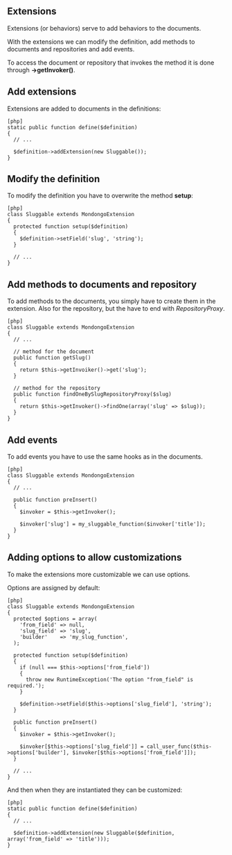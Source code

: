 Extensions
-----------

Extensions (or behaviors) serve to add behaviors to the documents.

With the extensions we can modify the definition, add methods to documents and repositories and add events.

To access the document or repository that invokes the method it is done through **->getInvoker()**.

Add extensions
------------------

Extensions are added to documents in the definitions:

    [php]
    static public function define($definition)
    {
      // ...

      $definition->addExtension(new Sluggable());
    }

Modify the definition
-----------------------

To modify the definition you have to overwrite the method **setup**:

    [php]
    class Sluggable extends MondongoExtension
    {
      protected function setup($definition)
      {
        $definition->setField('slug', 'string');
      }

      // ...
    }

Add methods to documents and repository
-----------------------------------------

To add methods to the documents, you simply have to create them in the extension. Also for the repository, but the have to end with  *RepositoryProxy*.

    [php]
    class Sluggable extends MondongoExtension
    {
      // ...

      // method for the document
      public function getSlug()
      {
        return $this->getInvoiker()->get('slug');
      }

      // method for the repository
      public function findOneBySlugRepositoryProxy($slug)
      {
        return $this->getInvoker()->findOne(array('slug' => $slug));
      }
    }

Add events
--------------

To add events you have to use the same hooks as in the documents.

    [php]
    class Sluggable extends MondongoExtension
    {
      // ...

      public function preInsert()
      {
        $invoker = $this->getInvoker();

        $invoker['slug'] = my_sluggable_function($invoker['title']);
      }
    }

Adding options to allow customizations
----------------------------------------------

To make the extensions more customizable we can use options.

Options are assigned by default:

    [php]
    class Sluggable extends MondongoExtension
    {
      protected $options = array(
        'from_field' => null,
        'slug_field' => 'slug',
        'builder'    => 'my_slug_function',
      );

      protected function setup($definition)
      {
        if (null === $this->options['from_field'])
        {
          throw new RuntimeException('The option "from_field" is required.');
        }

        $definition->setField($this->options['slug_field'], 'string');
      }

      public function preInsert()
      {
        $invoker = $this->getInvoker();

        $invoker[$this->options['slug_field']] = call_user_func($this->options['builder'], $invoker[$this->options['from_field']]);
      }

      // ...
    }

And then when they are instantiated they can be customized:

    [php]
    static public function define($definition)
    {
      // ...

      $definition->addExtension(new Sluggable($definition, array('from_field' => 'title')));
    }
